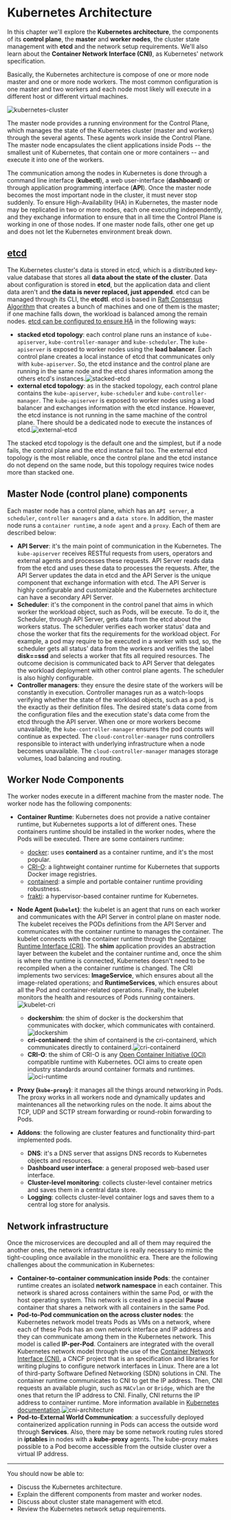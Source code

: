 # Kubernetes Architecture

In this chapter we'll explore the **Kubernetes architecture**, the components of its **control plane**, the **master** and **worker nodes**, the cluster state management with **etcd** and the network setup requirements. We'll also learn about the **Container Network Interface (CNI)**, as Kubernetes' network specification.

Basically, the Kubernetes architecture is compose of one or more node master and one or more node workers. The most common configuration is one master and two workers and each node most likely will execute in a different host or different virtual machines.

![kubernetes-cluster](https://courses.edx.org/assets/courseware/v1/51120ad23b216a6946e3c4ebef2106bf/asset-v1:LinuxFoundationX+LFS158x+3T2020+type@asset+block/arch-1.19-components-of-kubernetes.svg)

The master node provides a running environment for the Control Plane, which manages the state of the Kubernetes cluster (master and workers) through the several agents. These agents work inside the Control Plane. The master node encapsulates the client applications inside Pods -- the smallest unit of Kubernetes, that contain one or more containers -- and execute it into one of the workers.

The communication among the nodes in Kubernetes is done through a command line interface (**kubectl**), a web user-interface (**dashboard**) or through application programming interface (**API**). Once the master node becomes the most important node in the cluster, it must never stop suddenly. To ensure High-Availability (HA) in Kubernetes, the master node may be replicated in two or more nodes, each one executing independently, and they exchange information to ensure that in all time the Control Plane is working in one of those nodes. If one master node fails, other one get up and does not let the Kubernetes environment break down.

## [etcd](https://etcd.io/)

The Kubernetes cluster's data is stored in etcd, which is a distributed key-value database that stores all **data about the state of the cluster**. Data about configuration is stored in **etcd**, but the application data and client data aren't and **the data is never replaced, just appended**. etcd can be managed through its CLI, the **etcdtl**. etcd is based in [Raft Consensus Algorithm](https://web.stanford.edu/~ouster/cgi-bin/papers/raft-atc14) that creates a bunch of machines and one of them is the master; if one machine falls down, the workload is balanced among the remain nodes. [etcd can be configured to ensure HA](https://kubernetes.io/docs/setup/production-environment/tools/kubeadm/ha-topology/) in the following ways:

- **stacked etcd topology**:  each control plane runs an instance of `kube-apiserver`, `kube-controller-manager` and `kube-scheduler`. The `kube-apiserver` is exposed to worker nodes using the **load balancer**. Each control plane creates a local instance of etcd that communicates only with `kube-apiserver`. So, the etcd instance and the control plane are running in the same node and the etcd shares information among the others etcd's instances.![stacked-etcd](https://cdn.ttgtmedia.com/rms/onlineImages/itops-stacked_etcd-f_mobile.jpg)
- **external etcd topology**: as in the stacked topology, each control plane contains the `kube-apiserver`, `kube-scheduler` and `kube-controller-manager`. The `kube-apiserver` is exposed to worker nodes using a load balancer and exchanges information with the etcd instance. However, the etcd instance is not running in the same machine of the control plane. There should be a dedicated node to execute the instances of etcd.![external-etcd](https://cdn.ttgtmedia.com/rms/onlineImages/itops-external_etcd-f_mobile.jpg)

The stacked etcd topology is the default one and the simplest, but if a node fails, the control plane and the etcd instance fail too. The external etcd topology is the most reliable, once the control plane and the etcd instance do not depend on the same node, but this topology requires twice nodes more than stacked one.

## Master Node (control plane) components

Each master node has a control plane, which has an `API server`, a `scheduler`,  `controller managers` and a `data store`. In addition, the master node runs a `container runtime`, a `node agent` and a `proxy`. Each of them are described below:

- **API Server**: it's the main point of communication in the Kubernetes. The `kube-apiserver` receives RESTful requests from users, operators and external agents and processes these requests. API Server reads data from the etcd and uses these data to processes the requests. After, the API Server updates the data in etcd and the API Server is the unique component that exchange information with etcd. The API Server is highly configurable and customizable and the Kubernetes architecture can have a secondary API Server.
- **Scheduler**:  it's the component in the control panel that aims in which worker the workload object, such as Pods, will be execute. To do it, the Scheduler, through API Server, gets data from the etcd about the workers status. The scheduler verifies each worker status' data and chose the worker that fits the requirements for the workload object. For example, a pod may require to be executed in a worker with ssd, so, the scheduler gets all status' data from the workers and verifies the label **disk==ssd** and selects a worker that fits all required resources. The outcome decision is communicated back to API Server that delegates the workload deployment with other control plane agents. The scheduler is also highly configurable.
- **Controller managers**: they ensure the desire state of the workers will be constantly in execution. Controller manages run as a watch-loops verifying whether the state of the workload objects, such as a pod, is the exactly as their definition files. The desired state's data come from the configuration files and the execution state's data come from the etcd through the API server. When one or more workers become unavailable, the `kube-controller-manager` ensures the pod counts will continue as expected. The `cloud-controller-manager` runs controllers responsible to interact with underlying infrastructure when a node becomes unavailable. The `cloud-controller-manager` manages storage volumes, load balancing and routing.

## Worker Node Components

The worker nodes execute in a different machine from the master node. The worker node has the following components:

- **Container Runtime**: Kubernetes does not provide a native container runtime, but Kubernetes supports a lot of different ones. These containers runtime should be installed in the worker nodes, where the Pods will be executed. There are some containers runtime:
  - [docker](https://www.docker.com/): uses **containerd** as a container runtime, and it's the most popular.
  - [CRI-O](https://cri-o.io/): a lightweight container runtime for Kubernetes that supports Docker image registries.
  - [containerd](https://containerd.io/): a simple and portable container runtime providing robustness.
  - [frakti](https://github.com/kubernetes/frakti#frakti): a hypervisor-based container runtime for Kubernetes.
- **Node Agent (`kubelet`)**: the kubelet is an agent that runs on each worker and communicates with the API Server in control plane on master node. The kubelet receives the PODs definitions from the API Server and communicates with the container runtime to manages the container. The kubelet connects with the container runtime through the [Container Runtime Interface (CRI)](https://github.com/kubernetes/community/blob/master/contributors/devel/sig-node/container-runtime-interface.md). The **shim** application provides an abstraction layer between the kubelet and the container runtime and, once the shim is where the runtime is connected, Kubernetes doesn't need to be recompiled when a the container runtime is changed. The CRI implements two services: **ImageService**, which ensures about all the image-related operations; and **RuntimeServices**, which ensures about all the Pod and container-related operations. Finally, the kubelet monitors the health and resources of Pods running containers.![kubelet-cri](https://courses.edx.org/assets/courseware/v1/ab209f7c32ceb17ed43dcf6b66056cea/asset-v1:LinuxFoundationX+LFS158x+3T2020+type@asset+block/CRI.png)
  - **dockershim**: the shim of docker is the dockershim that communicates with docker, which communicates with containerd.![dockershim](https://courses.edx.org/assets/courseware/v1/aa11f8d767939eb27a989d12423e5ae6/asset-v1:LinuxFoundationX+LFS158x+3T2020+type@asset+block/dockershim.png)
  - **cri-containerd**: the shim of containerd is the cri-containerd, which communicates directly to containerd.![cri-containerd](https://courses.edx.org/assets/courseware/v1/4d76490e58857edcf3a9c335f46fdcb9/asset-v1:LinuxFoundationX+LFS158x+3T2020+type@asset+block/cri-containerd.png)
  - **CRI-O**: the shim of CRI-O is any [Open Container Initiative (OCI)](https://opencontainers.org/) compatible runtime with Kubernetes. OCI aims to create open industry standards around container formats and runtimes.![oci-runtime](https://cri-o.io/assets/images/architecture.png)

- **Proxy (`kube-proxy`)**: it manages all the things around networking in Pods. The proxy works in all workers node and dynamically updates and maintenances all the networking rules on the node. It aims about the TCP, UDP and SCTP stream forwarding or round-robin forwarding to Pods.
- **Addons**: the following are cluster features and functionality third-part implemented pods.
  - **DNS**: it's a DNS server that assigns DNS records to Kubernetes objects and resources.
  - **Dashboard user interface**: a general proposed web-based user interface.
  - **Cluster-level monitoring**: collects cluster-level container metrics and saves them in a central data store.
  - **Logging**: collects cluster-level container logs and saves them to a central log store for analysis.

## Network infrastructure

Once the microservices are decoupled and all of them may required the another ones, the network infrastructure is really necessary to mimic the tight-coupling once available in the monolithic era. There are the following challenges about the communication in Kubernetes:

- **Container-to-container communication inside Pods**: the container runtime creates an isolated **network namespace** in each container. This network is shared across containers within the same Pod, or with the host operating system. This network is created in a special **Pause** container that shares a network with all containers in the same Pod.
- **Pod-to-Pod communication on the across cluster nodes**: the Kubernetes network model treats Pods as VMs on a network, where each of these Pods has an own network interface and IP address and they can communicate among them in the Kubernetes network. This model is called **IP-per-Pod**. Containers are integrated with the overall Kubernetes network model through the use of the [Container Network Interface (CNI)](https://github.com/containernetworking/cni), a CNCF project that is an specification and libraries for writing plugins to configure network interfaces in Linux. There are a lot of third-party Software Defined Networking (SDN) solutions in CNI. The container runtime communicates to CNI to get the IP address. Then, CNI requests an available plugin, such as `MACvlan` or `Bridge`, which are the ones that return the IP address to CNI. Finally, CNI returns the IP address to container runtime. More information available in [Kubernetes documentation](https://kubernetes.io/docs/concepts/cluster-administration/networking/).![cni-architecture](https://courses.edx.org/assets/courseware/v1/e7f4f4c4b79ffd11fb57659d8558943b/asset-v1:LinuxFoundationX+LFS158x+3T2020+type@asset+block/Container_Network_Interface_CNI.png)
- **Pod-to-External World Communication**: a successfully deployed containerized application running in Pods can access the outside word through **Services**. Also, there may be some network routing rules stored in **iptables** in nodes with a **kube-proxy** agents. The kube-proxy makes possible to a Pod become accessible from the outside cluster over a virtual IP address.

---

You should now be able to:

- Discuss the Kubernetes architecture.
- Explain the different components from master and worker nodes.
- Discuss about cluster state management with etcd.
- Review the Kubernetes network setup requirements.
